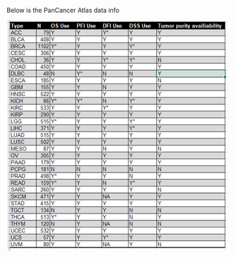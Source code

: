 Below is the PanCancer Atlas data info

<p align="center">
  <img width="500"  src="../misc/PanCancer_info.png">
</p>
